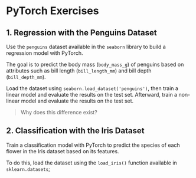 # PyTorch Exercises  

## 1. Regression with the Penguins Dataset  
Use the `penguins` dataset available in the `seaborn` library to build a regression model with PyTorch.  

The goal is to predict the body mass (`body_mass_g`) of penguins based on attributes such as bill length (`bill_length_mm`) and bill depth (`bill_depth_mm`).  

Load the dataset using `seaborn.load_dataset('penguins')`, then train a linear model and evaluate the results on the test set. Afterward, train a non-linear model and evaluate the results on the test set.  

> Why does this difference exist?

## 2. Classification with the Iris Dataset  
Train a classification model with PyTorch to predict the species of each flower in the Iris dataset based on its features.  

To do this, load the dataset using the `load_iris()` function available in `sklearn.datasets`;
